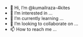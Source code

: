 - 👋 Hi, I’m @kumailraza-4kites
- 👀 I’m interested in ...
- 🌱 I’m currently learning ...
- 💞️ I’m looking to collaborate on ...
- 📫 How to reach me ...

<!---
kumailraza-4kites/kumailraza-4kites is a ✨ special ✨ repository because its `README.md` (this file) appears on your GitHub profile.
You can click the Preview link to take a look at your changes.
--->
